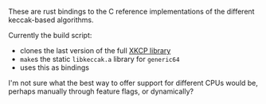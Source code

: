 These are rust bindings to the C reference implementations of the different keccak-based algorithms.

Currently the build script:

* clones the last version of the full [XKCP library](https://github.com/XKCP/XKCP)
* `make`s the static `libkeccak.a` library for `generic64`
* uses this as bindings

I'm not sure what the best way to offer support for different CPUs would be, perhaps manually through feature flags, or dynamically?